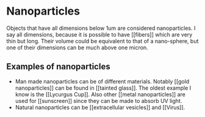 # Nanoparticles

Objects that have all dimensions below 1um are considered nanoparticles. I say all dimensions, because it is possible to have [[fibers]] which are very thin but long. Their volume could be equivalent to that of a nano-sphere, but one of their dimensions can be much above one micron. 

## Examples of nanoparticles
- Man made nanoparticles can be of different materials. Notably [[gold nanoparticles]] can be found in [[tainted glass]]. The oldest example I know is the [[Lycurgus Cup]]. Also other [[metal nanoparticles]] are used for [[sunscreen]] since they can be made to absorb UV light.  
- Natural nanoparticles can be [[extracellular vesicles]] and [[Virus]]. 